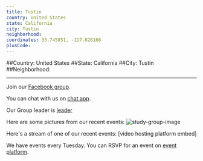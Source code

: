```yaml
---
title: Tustin
country: United States
state: California
city: Tustin
neighborhood: 
coordinates: 33.745851, -117.826166
plusCode:
---
```


##Country: United States
##State: California
##City: Tustin
##Neighborhood: 
*****
Join our [Facebook group](https://www.facebook.com/groups/free.code.camp.tustin).

You can chat with us on [chat app]().

Our Group leader is [leader]()

Here are some pictures from our recent events:
![study-group-image]()

Here's a stream of one of our recent events:
[video hosting platform embed]

We have events every Tuesday. You can RSVP for an event on [event platform]().
